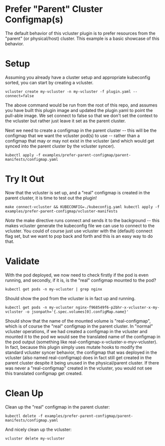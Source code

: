 # Prefer "Parent" Cluster Configmap(s)

The default behavior of this vcluster plugin is to prefer resources from the "parent" (or 
physical/host) cluster. This example is a basic showcase of this behavior.


# Setup

Assuming you already have a cluster setup and appropriate kubeconfig sorted, you can start by 
creating a vcluster.

`vcluster create my-vcluster -n my-vcluster -f plugin.yaml --connect=false`

The above command would be run from the root of this repo, and assumes you have built this 
plugin image and updated the plugin.yaml to point the pull-able image. We set connect to false 
so that we don't set the context to the vcluster but rather just leave it set as the parent cluster.

Next we need to create a configmap in the parent cluster -- this will be the configmap that we 
want the vcluster pod(s) to use -- rather than a configmap that may or may not exist in the 
vcluster (and which would get synced into the parent cluster by the vcluster syncer).

`kubectl apply -f examples/prefer-parent-configmap/parent-manifests/configmap.yaml`


# Try It Out

Now that the vcluster is set up, and a "real" configmap is created in the parent cluster, it is 
time to test out the plugin!

`make connect-vcluster && KUBECONFIG=./kubeconfig.yaml kubectl apply -f examples/prefer-parent-configmap/vcluster-manifests`

*Note* the make directive runs connect and sends it to the background -- this makes vcluster 
generate the kubeconfig file we can use to connect to the vcluster. You could of course just use 
vcluster with the (default) connect flag set, but we want to pop back and forth and this is an 
easy way to do that.


# Validate

With the pod deployed, we now need to check firstly if the pod is even running, and secondly, if 
it is, is the "real" configmap mounted to the pod?

`kubectl get pods -n my-vcluster | grep nginx`

Should show the pod from the vcluster is in fact up and running.

`kubectl get pods -n my-vcluster nginx-f968549f6-p2bhr-x-vcluster-x-my-vcluster -o jsonpath='{.spec.volumes[0].configMap.name}'`

Should show that the name of the mounted volume is "real-configmap", which is of course the 
"real" configmap in the parent cluster. In "normal" vcluster operations, if we had created a 
configmap in the vcluster and mounted it to the pod we would see the translated name of the 
configmap in the pod output (something like real-configmap-x-vcluster-x-myv-vcluster). In fact, 
because this plugin simply uses mutate hooks to modify the standard vcluster syncer behavior, 
the configmap that was deployed in the vcluster (also named real-configmap) does in fact still 
get created in the parent cluster despite it being unused in the physical/parent cluster. If 
there was never a "real-configmap" created in the vcluster, you would not see this translated 
configmap get created.


# Clean Up

Clean up the "real" configmap in the parent cluster:

`kubectl delete -f examples/prefer-parent-configmap/parent-manifests/configmap.yaml`

And nicely clean up the vcluster: 

`vcluster delete my-vcluster`